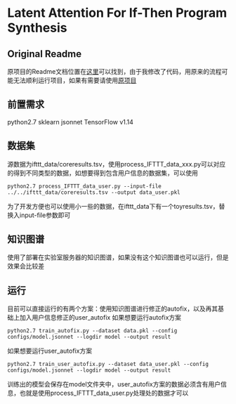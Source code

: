 # Latent Attention For If-Then Program Synthesis

## Original Readme 
原项目的Readme文档位置在[这里](https://github.com/Jungyhuk/Latent-Attention/blob/master/README.md)可以找到，由于我修改了代码，用原来的流程可能无法顺利运行项目，如果有需要请使用[原项目](https://github.com/Jungyhuk/Latent-Attention)

## 前置需求 
python2.7 
sklearn 
jsonnet 
TensorFlow v1.14 

## 数据集
源数据为ifttt_data/coreresults.tsv，使用process_IFTTT_data_xxx.py可以对应的得到不同类型的数据，如想要得到包含用户信息的数据集，可以使用 

	python2.7 process_IFTTT_data_user.py --input-file ../../ifttt_data/coreresults.tsv --output data_user.pkl

为了开发方便也可以使用小一些的数据，在ifttt_data下有一个toyresults.tsv，替换入input-file参数即可

## 知识图谱
使用了部署在实验室服务器的知识图谱，如果没有这个知识图谱也可以运行，但是效果会比较差

## 运行
目前可以直接运行的有两个方案：使用知识图谱进行修正的autofix，以及再其基础上加入用户信息修正的user_autofix 
如果想要运行autofix方案  

	python2.7 train_autofix.py --dataset data.pkl --config configs/model.jsonnet --logdir model --output result
如果想要运行user_autofix方案  

	python2.7 train_user_autofix.py --dataset data_user.pkl --config configs/model.jsonnet --logdir model --output result
训练出的模型会保存在model文件夹中，user_autofix方案的数据必须含有用户信息，也就是使用process_IFTTT_data_user.py处理处的数据才可以
